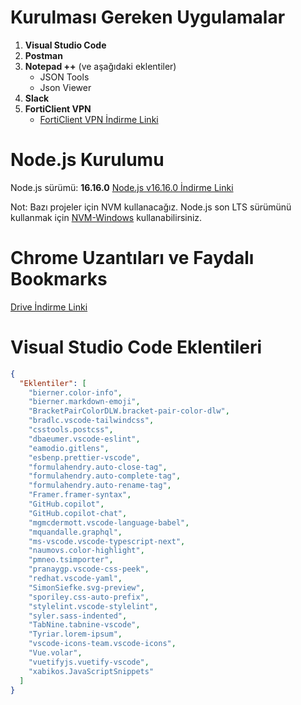 # Kurulması Gereken Uygulamalar

1. **Visual Studio Code**
2. **Postman**
3. **Notepad ++** (ve aşağıdaki eklentiler)
   - JSON Tools
   - Json Viewer
4. **Slack**
5. **FortiClient VPN**
   - [FortiClient VPN İndirme Linki](https://www.fortinet.com/support/product-downloads)

# Node.js Kurulumu

Node.js sürümü: **16.16.0**
[Node.js v16.16.0 İndirme Linki](https://nodejs.org/dist/v16.16.0/node-v16.16.0-x86.msi)

Not: Bazı projeler için NVM kullanacağız. Node.js son LTS sürümünü kullanmak için [NVM-Windows](https://github.com/coreybutler/nvm-windows#readme) kullanabilirsiniz.

# Chrome Uzantıları ve Faydalı Bookmarks

[Drive İndirme Linki](https://drive.google.com/file/d/1zP0mRLciXxAYyj7_f1175VwSsU7o2V98/view?usp=sharing](https://drive.google.com/drive/folders/1bk6V9yY4xw_Hv89TEiLmyLzYZCwqr9jQ?usp=sharing))

# Visual Studio Code Eklentileri

```json
{
  "Eklentiler": [
    "bierner.color-info",
    "bierner.markdown-emoji",
    "BracketPairColorDLW.bracket-pair-color-dlw",
    "bradlc.vscode-tailwindcss",
    "csstools.postcss",
    "dbaeumer.vscode-eslint",
    "eamodio.gitlens",
    "esbenp.prettier-vscode",
    "formulahendry.auto-close-tag",
    "formulahendry.auto-complete-tag",
    "formulahendry.auto-rename-tag",
    "Framer.framer-syntax",
    "GitHub.copilot",
    "GitHub.copilot-chat",
    "mgmcdermott.vscode-language-babel",
    "mquandalle.graphql",
    "ms-vscode.vscode-typescript-next",
    "naumovs.color-highlight",
    "pmneo.tsimporter",
    "pranaygp.vscode-css-peek",
    "redhat.vscode-yaml",
    "SimonSiefke.svg-preview",
    "sporiley.css-auto-prefix",
    "stylelint.vscode-stylelint",
    "syler.sass-indented",
    "TabNine.tabnine-vscode",
    "Tyriar.lorem-ipsum",
    "vscode-icons-team.vscode-icons",
    "Vue.volar",
    "vuetifyjs.vuetify-vscode",
    "xabikos.JavaScriptSnippets"
  ]
}
